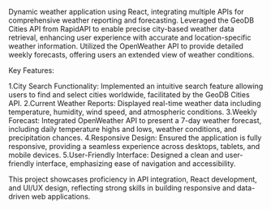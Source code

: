 Dynamic weather application using React, integrating multiple APIs for comprehensive weather reporting and forecasting. Leveraged the GeoDB Cities API from RapidAPI to enable precise city-based weather data retrieval, enhancing user experience with accurate and location-specific weather information. Utilized the OpenWeather API to provide detailed weekly forecasts, offering users an extended view of weather conditions.

Key Features:

1.City Search Functionality: Implemented an intuitive search feature allowing users to find and select cities worldwide, facilitated by the GeoDB Cities API.
2.Current Weather Reports: Displayed real-time weather data including temperature, humidity, wind speed, and atmospheric conditions.
3.Weekly Forecast: Integrated OpenWeather API to present a 7-day weather forecast, including daily temperature highs and lows, weather conditions, and precipitation chances.
4.Responsive Design: Ensured the application is fully responsive, providing a seamless experience across desktops, tablets, and mobile devices.
5.User-Friendly Interface: Designed a clean and user-friendly interface, emphasizing ease of navigation and accessibility.

This project showcases proficiency in API integration, React development, and UI/UX design, reflecting strong skills in building responsive and data-driven web applications.

